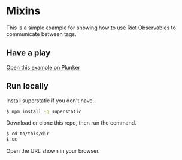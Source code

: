 # Mixins

This is a simple example for showing how to use Riot Observables to communicate between tags.

## Have a play

[Open this example on Plunker](http://riotjs.com/examples/plunker/?app=observables)

## Run locally

Install superstatic if you don't have.

```bash
$ npm install -g superstatic
```

Download or clone this repo, then run the command.

```bash
$ cd to/this/dir
$ ss
```

Open the URL shown in your browser.
